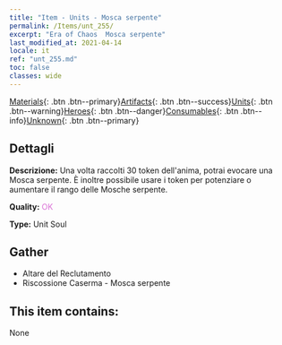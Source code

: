 ```yaml
---
title: "Item - Units - Mosca serpente"
permalink: /Items/unt_255/
excerpt: "Era of Chaos  Mosca serpente"
last_modified_at: 2021-04-14
locale: it
ref: "unt_255.md"
toc: false
classes: wide
---
```

 [Materials](/it/Items/){: .btn .btn--primary}[Artifacts](/it/Items/Artifacts/){: .btn .btn--success}[Units](/it/Items/Units/){: .btn .btn--warning}[Heroes](/it/Items/Heroes/){: .btn .btn--danger}[Consumables](/it/Items/Consumables/){: .btn .btn--info}[Unknown](/it/Items/Unknown/){: .btn .btn--primary}

## Dettagli
 **Descrizione:** Una volta raccolti 30 token dell'anima, potrai evocare una Mosca serpente. È inoltre possibile usare i token per potenziare o aumentare il rango delle Mosche serpente.

 **Quality:** <span style="color: #DA70D6">OK</span>

 **Type:** Unit Soul

## Gather

*    Altare del Reclutamento 
*    Riscossione Caserma - Mosca serpente 

## This item contains:

  None

